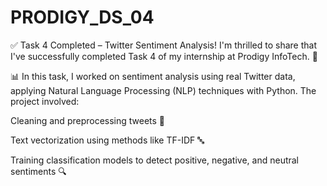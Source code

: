 # PRODIGY_DS_04

✅ Task 4 Completed – Twitter Sentiment Analysis!
I'm thrilled to share that I've successfully completed Task 4 of my internship at Prodigy InfoTech. 🚀

📊 In this task, I worked on sentiment analysis using real Twitter data, applying Natural Language Processing (NLP) techniques with Python. The project involved:

Cleaning and preprocessing tweets 🧹

Text vectorization using methods like TF-IDF 🔤

Training classification models to detect positive, negative, and neutral sentiments 🔍

